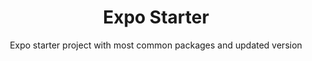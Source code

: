 <h1 align="center">Expo Starter</h1>
<p align="center">Expo starter project with most common packages and updated version</p>
